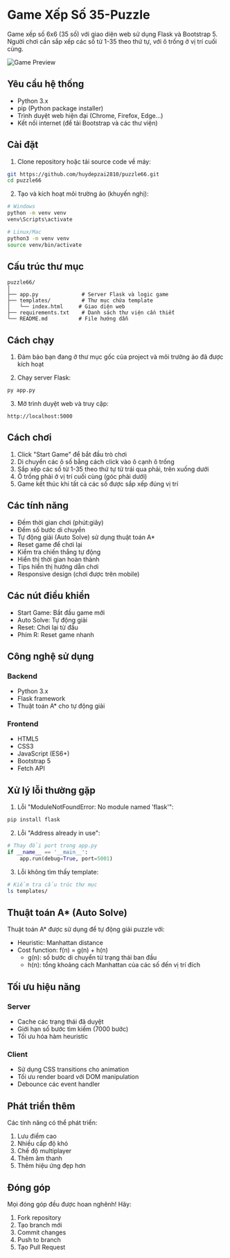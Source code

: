 # Game Xếp Số 35-Puzzle

Game xếp số 6x6 (35 số) với giao diện web sử dụng Flask và Bootstrap 5. Người chơi cần sắp xếp các số từ 1-35 theo thứ tự, với ô trống ở vị trí cuối cùng.

![Game Preview](preview.png)

## Yêu cầu hệ thống

- Python 3.x
- pip (Python package installer)
- Trình duyệt web hiện đại (Chrome, Firefox, Edge...)
- Kết nối internet (để tải Bootstrap và các thư viện)

## Cài đặt

1. Clone repository hoặc tải source code về máy:
```bash
git https://github.com/huydepzai2810/puzzle66.git
cd puzzle66
```

2. Tạo và kích hoạt môi trường ảo (khuyến nghị):
```bash
# Windows
python -m venv venv
venv\Scripts\activate

# Linux/Mac
python3 -m venv venv
source venv/bin/activate
```

## Cấu trúc thư mục
```
puzzle66/
│
├── app.py              # Server Flask và logic game
├── templates/          # Thư mục chứa template
│   └── index.html     # Giao diện web
├── requirements.txt    # Danh sách thư viện cần thiết
└── README.md          # File hướng dẫn
```

## Cách chạy

1. Đảm bảo bạn đang ở thư mục gốc của project và môi trường ảo đã được kích hoạt

2. Chạy server Flask:
```bash
py app.py
```

3. Mở trình duyệt web và truy cập:
```
http://localhost:5000
```

## Cách chơi

1. Click "Start Game" để bắt đầu trò chơi
2. Di chuyển các ô số bằng cách click vào ô cạnh ô trống
3. Sắp xếp các số từ 1-35 theo thứ tự từ trái qua phải, trên xuống dưới
4. Ô trống phải ở vị trí cuối cùng (góc phải dưới)
5. Game kết thúc khi tất cả các số được sắp xếp đúng vị trí

## Các tính năng

- Đếm thời gian chơi (phút:giây)
- Đếm số bước di chuyển
- Tự động giải (Auto Solve) sử dụng thuật toán A*
- Reset game để chơi lại
- Kiểm tra chiến thắng tự động
- Hiển thị thời gian hoàn thành
- Tips hiển thị hướng dẫn chơi
- Responsive design (chơi được trên mobile)

## Các nút điều khiển

- Start Game: Bắt đầu game mới
- Auto Solve: Tự động giải
- Reset: Chơi lại từ đầu
- Phím R: Reset game nhanh

## Công nghệ sử dụng

### Backend
- Python 3.x
- Flask framework
- Thuật toán A* cho tự động giải

### Frontend
- HTML5
- CSS3
- JavaScript (ES6+)
- Bootstrap 5
- Fetch API

## Xử lý lỗi thường gặp

1. Lỗi "ModuleNotFoundError: No module named 'flask'":
```bash
pip install flask
```

2. Lỗi "Address already in use":
```python
# Thay đổi port trong app.py
if __name__ == '__main__':
    app.run(debug=True, port=5001)
```

3. Lỗi không tìm thấy template:
```bash
# Kiểm tra cấu trúc thư mục
ls templates/
```

## Thuật toán A* (Auto Solve)

Thuật toán A* được sử dụng để tự động giải puzzle với:
- Heuristic: Manhattan distance
- Cost function: f(n) = g(n) + h(n)
  - g(n): số bước di chuyển từ trạng thái ban đầu
  - h(n): tổng khoảng cách Manhattan của các số đến vị trí đích

## Tối ưu hiệu năng

### Server
- Cache các trạng thái đã duyệt
- Giới hạn số bước tìm kiếm (7000 bước)
- Tối ưu hóa hàm heuristic

### Client
- Sử dụng CSS transitions cho animation
- Tối ưu render board với DOM manipulation
- Debounce các event handler

## Phát triển thêm

Các tính năng có thể phát triển:
1. Lưu điểm cao
2. Nhiều cấp độ khó
3. Chế độ multiplayer
4. Thêm âm thanh
5. Thêm hiệu ứng đẹp hơn

## Đóng góp

Mọi đóng góp đều được hoan nghênh! Hãy:
1. Fork repository
2. Tạo branch mới
3. Commit changes
4. Push to branch
5. Tạo Pull Request
